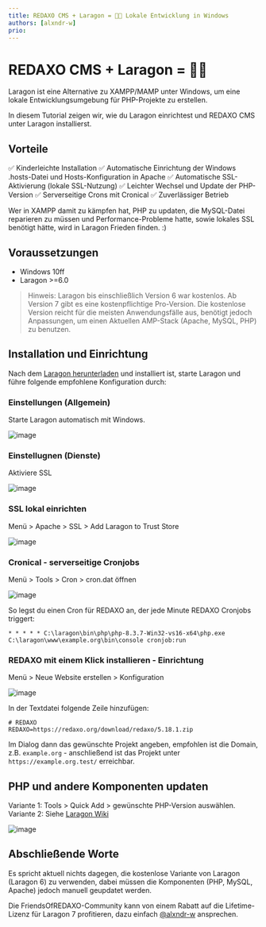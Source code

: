```yaml
---
title: REDAXO CMS + Laragon = 🦖💚 Lokale Entwicklung in Windows
authors: [alxndr-w]
prio:
---
```


# REDAXO CMS + Laragon = 🦖💚

Laragon ist eine Alternative zu XAMPP/MAMP unter Windows, um eine lokale Entwicklungsumgebung für PHP-Projekte zu erstellen. 

In diesem Tutorial zeigen wir, wie du Laragon einrichtest und REDAXO CMS unter Laragon installierst.

## Vorteile

✅ Kinderleichte Installation
✅ Automatische Einrichtung der Windows .hosts-Datei und Hosts-Konfiguration in Apache
✅ Automatische SSL-Aktivierung (lokale SSL-Nutzung)
✅ Leichter Wechsel und Update der PHP-Version
✅ Serverseitige Crons mit Cronical
✅ Zuverlässiger Betrieb

Wer in XAMPP damit zu kämpfen hat, PHP zu updaten, die MySQL-Datei reparieren zu müssen und Performance-Probleme hatte, sowie lokales SSL benötigt hätte, wird in Laragon Frieden finden. :) 

## Voraussetzungen

* Windows 10ff
* Laragon >=6.0

> Hinweis: Laragon bis einschließlich Version 6 war kostenlos. Ab Version 7 gibt es eine kostenpflichtige Pro-Version. Die kostenlose Version reicht für die meisten Anwendungsfälle aus, benötigt jedoch Anpassungen, um einen Aktuellen AMP-Stack (Apache, MySQL, PHP) zu benutzen.

## Installation und Einrichtung

Nach dem [Laragon herunterladen](https://github.com/leokhoa/laragon/) und installiert ist, starte Laragon und führe folgende empfohlene Konfiguration durch:

### Einstellungen (Allgemein)

Starte Laragon automatisch mit Windows.

![image](https://github.com/user-attachments/assets/21a5b0a9-5502-4f17-829f-23262a0ee48b)

### Einstellugnen (Dienste)

Aktiviere SSL

![image](https://github.com/user-attachments/assets/46768b67-31d5-4d14-8f36-b06659e15ace)

### SSL lokal einrichten

Menü > Apache > SSL > Add Laragon to Trust Store

![image](https://github.com/user-attachments/assets/713fa18c-ebc7-4ec1-894e-1c976fa6ef9c)

### Cronical - serverseitige Cronjobs

Menü > Tools > Cron > cron.dat öffnen

![image](https://github.com/user-attachments/assets/9dcd0381-3347-41e6-8017-cdcf1388c29c)

So legst du einen Cron für REDAXO an, der jede Minute REDAXO Cronjobs triggert:

```
* * * * * C:\laragon\bin\php\php-8.3.7-Win32-vs16-x64\php.exe C:\laragon\www\example.org\bin\console cronjob:run
```

### REDAXO mit einem Klick installieren - Einrichtung

Menü > Neue Website erstellen > Konfiguration

![image](https://github.com/user-attachments/assets/6656d9d7-f718-436f-bb99-e468385ed206)

In der Textdatei folgende Zeile hinzufügen:

```
# REDAXO
REDAXO=https://redaxo.org/download/redaxo/5.18.1.zip
```

Im Dialog dann das gewünschte Projekt angeben, empfohlen ist die Domain, z.B. `example.org` - anschließend ist das Projekt unter `https://example.org.test/` erreichbar.

## PHP und andere Komponenten updaten

Variante 1: Tools > Quick Add > gewünschte PHP-Version auswählen.
Variante 2: Siehe [Laragon Wiki](https://github.com/leokhoa/laragon/wiki)

![image](https://github.com/user-attachments/assets/735d5ff6-da88-4c86-9626-10bf3d68c617)


## Abschließende Worte

Es spricht aktuell nichts dagegen, die kostenlose Variante von Laragon (Laragon 6) zu verwenden, dabei müssen die Komponenten (PHP, MySQL, Apache) jedoch manuell geupdatet werden. 

Die FriendsOfREDAXO-Community kann von einem Rabatt auf die Lifetime-Lizenz für Laragon 7 profitieren, dazu einfach [@alxndr-w](https://www.alexplus.de/) ansprechen.
